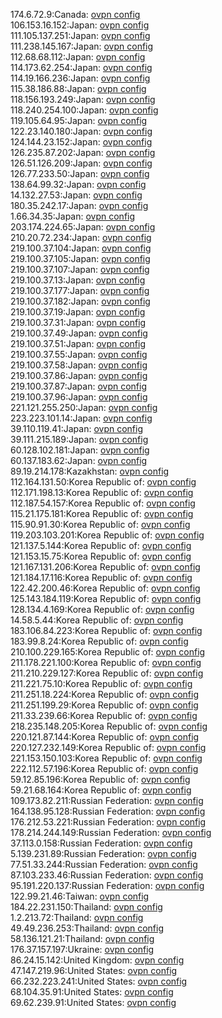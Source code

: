 174.6.72.9:Canada: [ovpn config](vpn/174_6_72_9.ovpn)  
106.153.16.152:Japan: [ovpn config](vpn/106_153_16_152.ovpn)  
111.105.137.251:Japan: [ovpn config](vpn/111_105_137_251.ovpn)  
111.238.145.167:Japan: [ovpn config](vpn/111_238_145_167.ovpn)  
112.68.68.112:Japan: [ovpn config](vpn/112_68_68_112.ovpn)  
114.173.62.254:Japan: [ovpn config](vpn/114_173_62_254.ovpn)  
114.19.166.236:Japan: [ovpn config](vpn/114_19_166_236.ovpn)  
115.38.186.88:Japan: [ovpn config](vpn/115_38_186_88.ovpn)  
118.156.193.249:Japan: [ovpn config](vpn/118_156_193_249.ovpn)  
118.240.254.100:Japan: [ovpn config](vpn/118_240_254_100.ovpn)  
119.105.64.95:Japan: [ovpn config](vpn/119_105_64_95.ovpn)  
122.23.140.180:Japan: [ovpn config](vpn/122_23_140_180.ovpn)  
124.144.23.152:Japan: [ovpn config](vpn/124_144_23_152.ovpn)  
126.235.87.202:Japan: [ovpn config](vpn/126_235_87_202.ovpn)  
126.51.126.209:Japan: [ovpn config](vpn/126_51_126_209.ovpn)  
126.77.233.50:Japan: [ovpn config](vpn/126_77_233_50.ovpn)  
138.64.99.32:Japan: [ovpn config](vpn/138_64_99_32.ovpn)  
14.132.27.53:Japan: [ovpn config](vpn/14_132_27_53.ovpn)  
180.35.242.17:Japan: [ovpn config](vpn/180_35_242_17.ovpn)  
1.66.34.35:Japan: [ovpn config](vpn/1_66_34_35.ovpn)  
203.174.224.65:Japan: [ovpn config](vpn/203_174_224_65.ovpn)  
210.20.72.234:Japan: [ovpn config](vpn/210_20_72_234.ovpn)  
219.100.37.104:Japan: [ovpn config](vpn/219_100_37_104.ovpn)  
219.100.37.105:Japan: [ovpn config](vpn/219_100_37_105.ovpn)  
219.100.37.107:Japan: [ovpn config](vpn/219_100_37_107.ovpn)  
219.100.37.13:Japan: [ovpn config](vpn/219_100_37_13.ovpn)  
219.100.37.177:Japan: [ovpn config](vpn/219_100_37_177.ovpn)  
219.100.37.182:Japan: [ovpn config](vpn/219_100_37_182.ovpn)  
219.100.37.19:Japan: [ovpn config](vpn/219_100_37_19.ovpn)  
219.100.37.31:Japan: [ovpn config](vpn/219_100_37_31.ovpn)  
219.100.37.49:Japan: [ovpn config](vpn/219_100_37_49.ovpn)  
219.100.37.51:Japan: [ovpn config](vpn/219_100_37_51.ovpn)  
219.100.37.55:Japan: [ovpn config](vpn/219_100_37_55.ovpn)  
219.100.37.58:Japan: [ovpn config](vpn/219_100_37_58.ovpn)  
219.100.37.86:Japan: [ovpn config](vpn/219_100_37_86.ovpn)  
219.100.37.87:Japan: [ovpn config](vpn/219_100_37_87.ovpn)  
219.100.37.96:Japan: [ovpn config](vpn/219_100_37_96.ovpn)  
221.121.255.250:Japan: [ovpn config](vpn/221_121_255_250.ovpn)  
223.223.101.14:Japan: [ovpn config](vpn/223_223_101_14.ovpn)  
39.110.119.41:Japan: [ovpn config](vpn/39_110_119_41.ovpn)  
39.111.215.189:Japan: [ovpn config](vpn/39_111_215_189.ovpn)  
60.128.102.181:Japan: [ovpn config](vpn/60_128_102_181.ovpn)  
60.137.183.62:Japan: [ovpn config](vpn/60_137_183_62.ovpn)  
89.19.214.178:Kazakhstan: [ovpn config](vpn/89_19_214_178.ovpn)  
112.164.131.50:Korea Republic of: [ovpn config](vpn/112_164_131_50.ovpn)  
112.171.198.13:Korea Republic of: [ovpn config](vpn/112_171_198_13.ovpn)  
112.187.54.157:Korea Republic of: [ovpn config](vpn/112_187_54_157.ovpn)  
115.21.175.181:Korea Republic of: [ovpn config](vpn/115_21_175_181.ovpn)  
115.90.91.30:Korea Republic of: [ovpn config](vpn/115_90_91_30.ovpn)  
119.203.103.201:Korea Republic of: [ovpn config](vpn/119_203_103_201.ovpn)  
121.137.5.144:Korea Republic of: [ovpn config](vpn/121_137_5_144.ovpn)  
121.153.15.75:Korea Republic of: [ovpn config](vpn/121_153_15_75.ovpn)  
121.167.131.206:Korea Republic of: [ovpn config](vpn/121_167_131_206.ovpn)  
121.184.17.116:Korea Republic of: [ovpn config](vpn/121_184_17_116.ovpn)  
122.42.200.46:Korea Republic of: [ovpn config](vpn/122_42_200_46.ovpn)  
125.143.184.119:Korea Republic of: [ovpn config](vpn/125_143_184_119.ovpn)  
128.134.4.169:Korea Republic of: [ovpn config](vpn/128_134_4_169.ovpn)  
14.58.5.44:Korea Republic of: [ovpn config](vpn/14_58_5_44.ovpn)  
183.106.84.223:Korea Republic of: [ovpn config](vpn/183_106_84_223.ovpn)  
183.99.8.24:Korea Republic of: [ovpn config](vpn/183_99_8_24.ovpn)  
210.100.229.165:Korea Republic of: [ovpn config](vpn/210_100_229_165.ovpn)  
211.178.221.100:Korea Republic of: [ovpn config](vpn/211_178_221_100.ovpn)  
211.210.229.127:Korea Republic of: [ovpn config](vpn/211_210_229_127.ovpn)  
211.221.75.10:Korea Republic of: [ovpn config](vpn/211_221_75_10.ovpn)  
211.251.18.224:Korea Republic of: [ovpn config](vpn/211_251_18_224.ovpn)  
211.251.199.29:Korea Republic of: [ovpn config](vpn/211_251_199_29.ovpn)  
211.33.239.66:Korea Republic of: [ovpn config](vpn/211_33_239_66.ovpn)  
218.235.148.205:Korea Republic of: [ovpn config](vpn/218_235_148_205.ovpn)  
220.121.87.144:Korea Republic of: [ovpn config](vpn/220_121_87_144.ovpn)  
220.127.232.149:Korea Republic of: [ovpn config](vpn/220_127_232_149.ovpn)  
221.153.150.103:Korea Republic of: [ovpn config](vpn/221_153_150_103.ovpn)  
222.112.57.196:Korea Republic of: [ovpn config](vpn/222_112_57_196.ovpn)  
59.12.85.196:Korea Republic of: [ovpn config](vpn/59_12_85_196.ovpn)  
59.21.68.164:Korea Republic of: [ovpn config](vpn/59_21_68_164.ovpn)  
109.173.82.211:Russian Federation: [ovpn config](vpn/109_173_82_211.ovpn)  
164.138.95.128:Russian Federation: [ovpn config](vpn/164_138_95_128.ovpn)  
176.212.53.221:Russian Federation: [ovpn config](vpn/176_212_53_221.ovpn)  
178.214.244.149:Russian Federation: [ovpn config](vpn/178_214_244_149.ovpn)  
37.113.0.158:Russian Federation: [ovpn config](vpn/37_113_0_158.ovpn)  
5.139.231.89:Russian Federation: [ovpn config](vpn/5_139_231_89.ovpn)  
77.51.33.244:Russian Federation: [ovpn config](vpn/77_51_33_244.ovpn)  
87.103.233.46:Russian Federation: [ovpn config](vpn/87_103_233_46.ovpn)  
95.191.220.137:Russian Federation: [ovpn config](vpn/95_191_220_137.ovpn)  
122.99.21.46:Taiwan: [ovpn config](vpn/122_99_21_46.ovpn)  
184.22.231.150:Thailand: [ovpn config](vpn/184_22_231_150.ovpn)  
1.2.213.72:Thailand: [ovpn config](vpn/1_2_213_72.ovpn)  
49.49.236.253:Thailand: [ovpn config](vpn/49_49_236_253.ovpn)  
58.136.121.21:Thailand: [ovpn config](vpn/58_136_121_21.ovpn)  
176.37.157.197:Ukraine: [ovpn config](vpn/176_37_157_197.ovpn)  
86.24.15.142:United Kingdom: [ovpn config](vpn/86_24_15_142.ovpn)  
47.147.219.96:United States: [ovpn config](vpn/47_147_219_96.ovpn)  
66.232.223.241:United States: [ovpn config](vpn/66_232_223_241.ovpn)  
68.104.35.91:United States: [ovpn config](vpn/68_104_35_91.ovpn)  
69.62.239.91:United States: [ovpn config](vpn/69_62_239_91.ovpn)  
